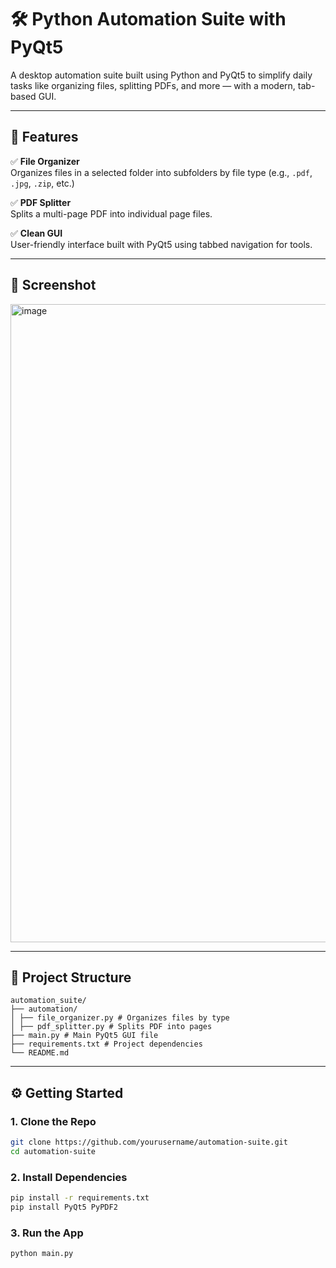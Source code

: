 # 🛠️ Python Automation Suite with PyQt5

A desktop automation suite built using Python and PyQt5 to simplify daily tasks like organizing files, splitting PDFs, and more — with a modern, tab-based GUI.

---

## 🚀 Features

✅ **File Organizer**  
Organizes files in a selected folder into subfolders by file type (e.g., `.pdf`, `.jpg`, `.zip`, etc.)

✅ **PDF Splitter**  
Splits a multi-page PDF into individual page files.

✅ **Clean GUI**  
User-friendly interface built with PyQt5 using tabbed navigation for tools.

---

## 📸 Screenshot

<img width="1919" height="1021" alt="image" src="https://github.com/user-attachments/assets/19540cf5-199c-4b3c-a30e-41e0a383170d" />

---

## 🧱 Project Structure
```text
automation_suite/
├── automation/
│ ├── file_organizer.py # Organizes files by type
│ ├── pdf_splitter.py # Splits PDF into pages
├── main.py # Main PyQt5 GUI file
├── requirements.txt # Project dependencies
└── README.md
```


---

## ⚙️ Getting Started

### 1. Clone the Repo

```bash
git clone https://github.com/yourusername/automation-suite.git
cd automation-suite
```
### 2. Install Dependencies
```bash
pip install -r requirements.txt
pip install PyQt5 PyPDF2
```
### 3. Run the App
```bash
python main.py
```

